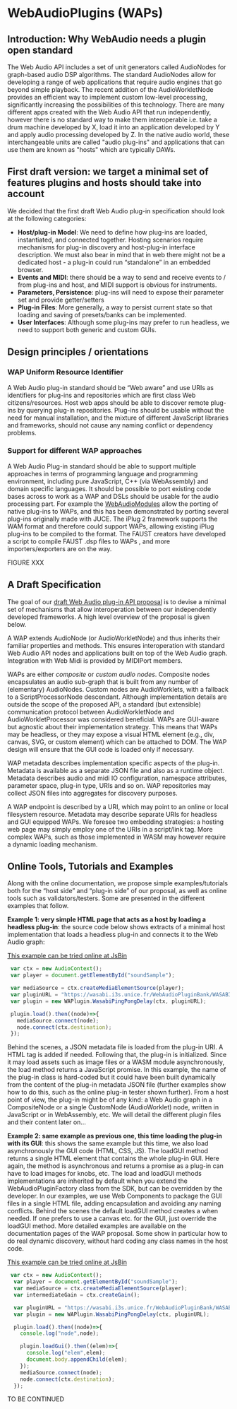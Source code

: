 # WebAudioPlugins (WAPs)
## Introduction: Why WebAudio needs a plugin open standard
The Web Audio API includes a set of unit generators called AudioNodes for graph-based audio DSP algorithms. The standard AudioNodes allow for developing a range of web applications that require audio engines that go beyond simple playback. The recent addition of the AudioWorkletNode provides an efficient way to implement custom low-level processing, significantly increasing the possibilities of this technology. There are many different apps created with the Web Audio API that run independently, however there is no standard way to make them interoperable i.e. take a drum machine developed by X, load it into an application developed by Y and apply audio processing developed by Z. In the native audio world, these interchangeable units are called "audio plug-ins" and applications that can use them are known as "hosts" which are typically DAWs.
## First draft version: we target a minimal set of features plugins and hosts should take into account
We decided that the first draft Web Audio plug-in specification should look at the following categories:

* **Host/plug-in Model**: We need to define how plug-ins are loaded, instantiated, and connected together. Hosting scenarios require mechanisms for plug-in discovery and host-plug-in interface description. We must also bear in mind that in web there might not be a dedicated host - a plug-in could run “standalone” in an embedded browser. 
* **Events and MIDI**: there should be a way to send and receive events to / from plug-ins and host, and MIDI support is obvious for instruments. 
* **Parameters, Persistence**: plug-ins will need to expose their parameter set and provide getter/setters
* **Plug-in Files**: More generally, a way to persist current state so that loading and saving of presets/banks can be implemented.
* **User Interfaces**: Although some plug-ins may prefer to run headless, we need to support both generic and custom GUIs.

## Design principles / orientations

### WAP Uniform Resource Identifier
A Web Audio plug-in standard should be “Web aware” and use URIs as identifiers for plug-ins and repositories which are first class Web citizens/resources. Host web apps should be able to discover remote plug-ins by querying plug-in repositories. Plug-ins should be usable without the need for manual installation, and the mixture of different JavaScript libraries and frameworks, should not cause any naming conflict or dependency problems.

### Support for different WAP approaches 
A Web Audio Plug-in standard should be able to support multiple approaches in terms of programming language and programming environment, including pure JavaScript, C++ (via WebAssembly) and domain specific languages. It should be possible to port existing code bases across to work as a WAP and DSLs should be usable for the audio processing part. For example the [WebAudioModules](http://webaudiomodules.org/) allow the porting of native plug-ins to WAPs, and this has been demonstrated by porting several plug-ins originally made with JUCE. The iPlug 2 framework supports the WAM format and therefore could support WAPs, allowing existing iPlug plug-ins to be compiled to the format. The FAUST creators have developed a script to compile FAUST .dsp files to WAPs , and more importers/exporters are on the way.

FIGURE XXX

## A Draft Specification
The goal of our [draft Web Audio plug-in API proposal](xxx) is to devise a minimal set of mechanisms that allow interoperation between our independently developed frameworks. A high level overview of the proposal is given below.

A WAP extends AudioNode (or AudioWorkletNode) and thus inherits their familiar properties and methods. This ensures interoperation with standard Web Audio API nodes and applications built on top of the Web Audio graph. Integration with Web Midi is provided by MIDIPort members.

WAPs are either *composite* or *custom audio nodes*. Composite nodes encapsulates an audio sub-graph that is built from any number of (elementary) AudioNodes. Custom nodes are AudioWorklets, with a fallback to a ScriptProcessorNode descendant. Although implementation details are outside the scope of the proposed API, a standard (but extensible) communication protocol between AudioWorkletNode and AudioWorkletProcessor was considered beneficial.
WAPs are GUI-aware but agnostic about their implementation strategy. This means that WAPs may be headless, or they may expose a visual HTML element (e.g., div, canvas, SVG, or custom element) which can be attached to DOM. The WAP design will ensure that the GUI code is loaded only if necessary.

WAP metadata describes implementation specific aspects of the plug-in. Metadata is available as a separate JSON file and also as a runtime object. Metadata describes audio and midi IO configuration, namespace attributes, parameter space, plug-in type, URIs and so on. WAP repositories may collect JSON files into aggregates for discovery purposes.

A WAP endpoint is described by a URI, which may point to an online or local filesystem resource. Metadata may describe separate URIs for headless and GUI equipped WAPs. We foresee two embedding strategies: a hosting web page may simply employ one of the URIs in a script/link tag. More complex WAPs, such as those implemented in WASM may however require a dynamic loading mechanism.

## Online Tools, Tutorials and Examples
Along with the online documentation, we propose simple examples/tutorials both for the “host side” and “plug-in side” of our proposal, as well as online tools such as validators/testers. Some are presented in the different examples that follow. 

**Example 1: very simple HTML page that acts as a host by loading a headless plug-in**: the source code below shows extracts of a minimal host implementation that loads a headless plug-in and connects it to the Web Audio graph:

[This example can be tried online at JsBin](https://jsbin.com/xevahu/edit?html,js,console,output)

```javascript
 var ctx = new AudioContext();
 var player = document.getElementById("soundSample");

 var mediaSource = ctx.createMediaElementSource(player);
 var pluginURL = "https://wasabi.i3s.unice.fr/WebAudioPluginBank/WASABI/PingPongDelay2";
 var plugin = new WAPlugin.WasabiPingPongDelay(ctx, pluginURL);

 plugin.load().then((node)=>{
   mediaSource.connect(node);
   node.connect(ctx.destination);
 });
```

Behind the scenes,  a JSON metadata file is loaded from the plug-in URI. A <script src="..."></script> HTML tag is added if needed. Following that, the plug-in is initialized. Since it may load assets such as image files or a WASM module asynchronously, the load method returns a JavaScript promise. In this example, the name of the plug-in class is hard-coded but it could have been built dynamically from the content of the plug-in metadata JSON file (further examples show how to do this, such as the online plug-in tester shown further). From a host point of view, the plug-in might be of any kind: a Web Audio graph in a CompositeNode or a single CustomNode (AudioWorklet) node, written in JavaScript or in WebAssembly, etc. We will detail the different plugin files and their content later on...

**Example 2: same example as previous one, this time loading the plug-in with its GUI**: this shows the same example but this time, we also load asynchronously the GUI code (HTML, CSS, JS). The loadGUI method returns a single HTML element that contains the whole plug-in GUI. Here again, the method is asynchronous and returns a promise as a plug-in can have to load images for knobs, etc.
The load and loadGUI methods implementations are inherited by default when you extend the WebAudioPluginFactory class from the SDK, but can be overridden by the developer. In our examples, we use Web Components to package the GUI files in a single HTML file, adding encapsulation and avoiding any naming conflicts. Behind the scenes the default loadGUI method creates a <link rel="import" href="main.html"> when needed. If one prefers to use a canvas etc. for the GUI, just override the loadGUI method.
More detailed examples are available on the documentation pages of the WAP proposal. Some show in particular how to do real dynamic discovery, without hard coding any class names in the host code. 

[This example can be tried online at JsBin](https://jsbin.com/fidevim/edit?html,js,console,output)

```javascript
 var ctx = new AudioContext();
  var player = document.getElementById("soundSample");
  var mediaSource = ctx.createMediaElementSource(player);
  var intermediateGain = ctx.createGain();

  var pluginURL = "https://wasabi.i3s.unice.fr/WebAudioPluginBank/WASABI/PingPongDelay3";
  var plugin = new WAPlugin.WasabiPingPongDelay(ctx, pluginURL);

  plugin.load().then((node)=>{
    console.log("node",node);

    plugin.loadGui().then((elem)=>{
      console.log("elem",elem);
      document.body.appendChild(elem);
    });
    mediaSource.connect(node);
    node.connect(ctx.destination);
  });
```
TO BE CONTINUED

